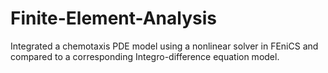 # Finite-Element-Analysis
Integrated a chemotaxis PDE model using a nonlinear solver in FEniCS and compared to a corresponding Integro-difference equation model.  
